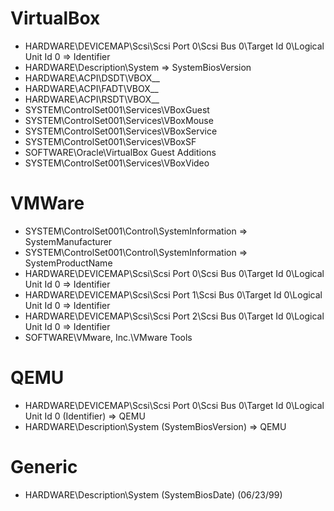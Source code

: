 # VirtualBox

- HARDWARE\DEVICEMAP\Scsi\Scsi Port 0\Scsi Bus 0\Target Id 0\Logical Unit Id 0 => Identifier
- HARDWARE\Description\System => SystemBiosVersion
- HARDWARE\ACPI\DSDT\VBOX__
- HARDWARE\ACPI\FADT\VBOX__
- HARDWARE\ACPI\RSDT\VBOX__
- SYSTEM\ControlSet001\Services\VBoxGuest
- SYSTEM\ControlSet001\Services\VBoxMouse
- SYSTEM\ControlSet001\Services\VBoxService
- SYSTEM\ControlSet001\Services\VBoxSF
- SOFTWARE\Oracle\VirtualBox Guest Additions
- SYSTEM\ControlSet001\Services\VBoxVideo

# VMWare

- SYSTEM\ControlSet001\Control\SystemInformation => SystemManufacturer
- SYSTEM\ControlSet001\Control\SystemInformation => SystemProductName
- HARDWARE\DEVICEMAP\Scsi\Scsi Port 0\Scsi Bus 0\Target Id 0\Logical Unit Id 0 => Identifier
- HARDWARE\DEVICEMAP\Scsi\Scsi Port 1\Scsi Bus 0\Target Id 0\Logical Unit Id 0 => Identifier
- HARDWARE\DEVICEMAP\Scsi\Scsi Port 2\Scsi Bus 0\Target Id 0\Logical Unit Id 0 => Identifier
- SOFTWARE\VMware, Inc.\VMware Tools


# QEMU

- HARDWARE\DEVICEMAP\Scsi\Scsi Port 0\Scsi Bus 0\Target Id 0\Logical Unit Id 0 (Identifier) => QEMU
- HARDWARE\Description\System (SystemBiosVersion) => QEMU

# Generic

- HARDWARE\Description\System (SystemBiosDate) (06/23/99)

